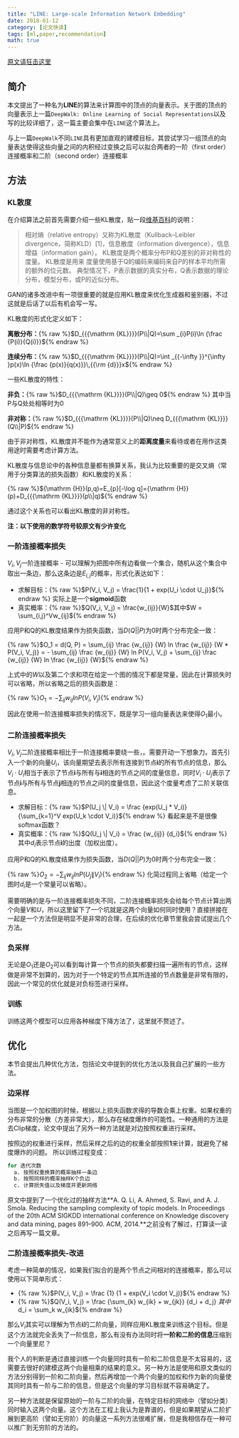 ```yaml
---
title: "LINE: Large-scale Information Network Embedding"
date: 2018-01-12
category: [论文快读]
tags: [ml,paper,recommendation]
math: true
---
```


[原文请狂击这里](http://www.www2015.it/documents/proceedings/proceedings/p1067.pdf)

## 简介

本文提出了一种名为**LINE**的算法来计算图中的顶点的向量表示。关于图的顶点的向量表示上一篇`DeepWalk: Online Learning of Social Representations`以及写的比较详细了，这一篇主要会集中在`LINE`这个算法上。

与上一篇`DeepWalk`不同`LINE`具有更加直观的建模目标，其尝试学习一组顶点的向量表达使得这些向量之间的内积经过变换之后可以拟合两者的一阶（first order）连接概率和二阶（second order）连接概率

## 方法

### KL散度

在介绍算法之前首先需要介绍一些KL散度，贴一段[维基百科](https://zh.wikipedia.org/wiki/%E7%9B%B8%E5%AF%B9%E7%86%B5)的说明：

> 相对熵（relative entropy）又称为KL散度（Kullback–Leibler divergence，简称KLD）[1]，信息散度（information divergence），信息增益（information gain）。
KL散度是两个概率分布P和Q差别的非对称性的度量。 KL散度是用来 度量使用基于Q的编码来编码来自P的样本平均所需的额外的位元数。 典型情况下，P表示数据的真实分布，Q表示数据的理论分布，模型分布，或P的近似分布。

GAN的诸多改进中有一项很重要的就是应用KL散度来优化生成器和鉴别器，不过这就是后话了以后有机会写一写。

KL散度的形式化定义如下：

**离散分布：**{% raw %}$D_{{{\mathrm {KL}}}}(P\\|Q)=\sum _{i}P(i)\ln {\frac  {P(i)}{Q(i)}}${% endraw %}

**连续分布：**{% raw %}$D_{{{\mathrm {KL}}}}(P\\|Q)=\int _{{-\infty }}^{\infty }p(x)\ln {\frac  {p(x)}{q(x)}}\,{{\rm {d}}}x${% endraw %}

一些KL散度的特性：

**非负：**{% raw %}$D_{{{\mathrm  {KL}}}}(P\\|Q)\geq 0${% endraw %} 其中当P与Q处处相等时为0

**非对称：**{% raw %}$D_{{{\mathrm  {KL}}}}(P\\|Q)\neq D_{{{\mathrm  {KL}}}}(Q\\|P)${% endraw %}

由于非对称性，KL散度并不能作为通常意义上的**距离度量**来看待或者在用作这类用途时需要考虑计算方法。

KL散度与信息论中的各种信息量都有换算关系，我认为比较重要的是交叉熵（常用于分类算法的损失函数）和KL散度的关系：

{% raw %}${\mathrm {H}}(p,q)=E_{p}[-\log q]={\mathrm {H}}(p)+D_{{{\mathrm {KL}}}}(p\\|q)${% endraw %}

通过这个关系也可以看出KL散度的非对称性。

**注：以下使用的数学符号较原文有少许变化**

### 一阶连接概率损失

$V_i, V_j$一阶连接概率 - 可以理解为把图中所有边看做一个集合，随机从这个集合中取出一条边，那么这条边是$E_{i,j}$的概率，形式化表达如下：

* 求解目标：{% raw %}$P(V_i, V_j) = \frac{1}{1 + exp(U_i \cdot U_j)}${% endraw %}  实际上是一个**sigmoid**函数
* 真实概率：{% raw %}$Q(V_i, V_j) = \frac{w_{ij}}{W}$其中$W = \sum_{i,j}^Vw_{ij}${% endraw %}

应用P和Q的KL散度结果作为损失函数，当$D(Q||P)$为0时两个分布完全一致：

{% raw %}$O_1 = d(Q, P) = \sum_{ij} \frac {w_{ij}} {W} ln \frac {w_{ij}} {W * P(V_i, V_j)} = - \sum_{ij} \frac {w_{ij}} {W} ln P(V_i, V_j) + \sum_{ij} \frac {w_{ij}} {W} ln \frac {w_{ij}} {W}${% endraw %}

上式中的$W$以及第二个求和项在给定一个图的情况下都是常量，因此在计算损失时可以省略，所以省略之后的损失函数是：

{% raw %}$O_1 = - \sum_{ij} w_{ij} ln P(V_i, V_j)${% endraw %}

因此在使用一阶连接概率损失的情况下，既是学习一组向量表达来使得$O_1$最小。

### 二阶连接概率损失

$V_i, V_j$二阶连接概率相比于一阶连接概率要绕一些，。需要开动一下想象力。首先引入一个新的向量$U_i$，该向量期望去表示所有连接到节点**i**的所有节点的信息，那么$V_i \cdot U_i$相当于表示了节点**i**与所有与**i**相连的节点之间的度量信息，同时$V_i \cdot U_j$表示了节点**i**与所有与节点**j**相连的节点之间的度量信息，因此这个度量考虑了二阶关联信息。

* 求解目标：{% raw %}$P(U_j \| V_i) = \frac {exp(U_j * V_i)} {\sum_{k=1}^V exp(U_k \cdot V_i)}${% endraw %} 看起来是不是很像softmax函数？
* 真实概率：{% raw %}$Q(U_j \| V_i) = \frac {w_{ij}} {d_i}${% endraw %} 其中$d_i$表示节点**i**的出度（加权出度）。

应用P和Q的KL散度结果作为损失函数，当$D(Q||P)$为0时两个分布完全一致：

{% raw %}$O_2 = - \sum_{ij} w_{ij} ln P(U_j \| V_i)${% endraw %} 化简过程同上省略（给定一个图时$d_i$是一个常量可以省略）。

需要明确的是与一阶连接概率损失不同，二阶连接概率损失会给每个节点计算出两个向量$V$和$U$，所以这里留下了一个坑就是这两个向量如何同时使用？直接拼接在一起是一个方法但是明显不是非常的合理，在后续的优化章节里我会尝试提出几个方法。

### 负采样

无论是$O_1$还是$O_2$可以看到每计算一个节点的损失都要扫描一遍所有的节点，这样做是非常不划算的，因为对于一个特定的节点其所连接的节点数量是非常有限的，因此一个常见的优化就是对负标签进行采样。

### 训练

训练这两个模型可以应用各种梯度下降方法了，这里就不赘述了。

## 优化

本节会提出几种优化方法，包括论文中提到的优化方法以及我自己扩展的一些方法。

### 边采样

当图是一个加权图的时候，根据以上损失函数求得的导数会乘上权重。如果权重的分布非常的分散（方差非常大），那么存在梯度爆炸的可能性。一种通用的方法是去Clip梯度，论文中提出了另外一种方法就是对边按照权重进行采样。

按照边的权重进行采样，然后采样之后的边的权重全部按照**1**来计算，就避免了梯度爆炸的问题。 所以训练过程变成：

```python
for 迭代次数
  a. 按照权重换算的概率抽样一条边
  b. 按照同样的概率抽样K个负边
  c. 计算损失值以及梯度并更新网络
```

原文中提到了一个优化过的抽样方法**A. Q. Li, A. Ahmed, S. Ravi, and A. J. Smola. Reducing the sampling complexity of topic models. In Proceedings of the 20th ACM SIGKDD international conference on Knowledge discovery and data mining, pages 891–900. ACM, 2014.**之前没有了解过，打算读一读之后再写一篇文章。

### 二阶连接概率损失-改进

考虑一种简单的情况，如果我们拟合的是两个节点之间相对的连接概率，那么可以使用以下简单形式：

* {% raw %}$P(V_i, V_j) = \frac {1} {1 + exp(V_i \cdot V_j)}${% endraw %}
* {% raw %}$Q(V_i, V_j) = \frac {\sum_{k} w_{ik} + w_{jk}} {d_i + d_j} $其中$d_i = \sum_k w_{ik}${% endraw %}

那么$V_i$其实可以理解为节点**i**的二阶向量，同样应用KL散度来训练这个目标。但是这个方法就完全丢失了一阶信息，那么有没有办法同时将**一阶和二阶的信息**压缩到一个向量里尼？

我个人的判断是通过直接训练一个向量同时具有一阶和二阶信息是不太容易的，这需要去很好的建模这两个向量相乘的结果的意义。另一种方法是使用和原文类似的方法分别得到一阶和二阶向量，然后再增加一个两个向量的加权和作为新的向量使其同时具有一阶与二阶的信息，但是这个向量的学习目标就不容易确定了。

另一种方法就是保留原始的一阶与二阶的向量，在特定目标的网络中（譬如分类）同时输入这两个向量。这个方法在工程上我认为是靠谱的，但是如果期望从二阶扩展到更高阶（譬如无穷阶）的向量这一系列方法很难扩展，但是我相信存在一种可以推广到无穷阶的方法的。
